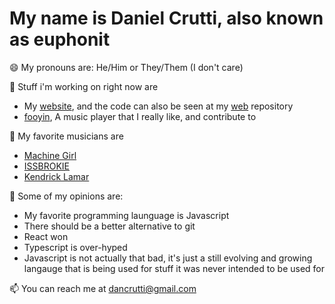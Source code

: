 # My name is Daniel Crutti, also known as euphonit
😄 My pronouns are: He/Him or They/Them (I don't care)

🔭 Stuff i'm working on right now are
- My [website](https://www.euphonit.uk), and the code can also be seen at my [web](https://github.com/Euphonit/web) repository
- [fooyin](https://fooyin.org), A music player that I really like, and contribute to

🎵 My favorite musicians are
- [Machine Girl](https://machin3gir1.com/)
- [ISSBROKIE](https://issbrokie.com/)
- [Kendrick Lamar](https://open.spotify.com/artist/2YZyLoL8N0Wb9xBt1NhZWg)

🙎 Some of my opinions are:
- My favorite programming launguage is Javascript
- There should be a better alternative to git
- React won
- Typescript is over-hyped
- Javascript is not actually that bad, it's just a still evolving and growing langauge that is being used for stuff it was never intended to be used for

📫 You can reach me at dancrutti@gmail.com
<!--
**Euphonit/Euphonit** is a ✨ _special_ ✨ repository because its `README.md` (this file) appears on your GitHub profile.

Here are some ideas to get you started:

- 🔭 I’m currently working on ...
- 🌱 I’m currently learning ...
- 👯 I’m looking to collaborate on ...
- 🤔 I’m looking for help with ...
- 💬 Ask me about ...
- 📫 How to reach me: ...
- 😄 Pronouns: ...
- ⚡ Fun fact: ...
-->

